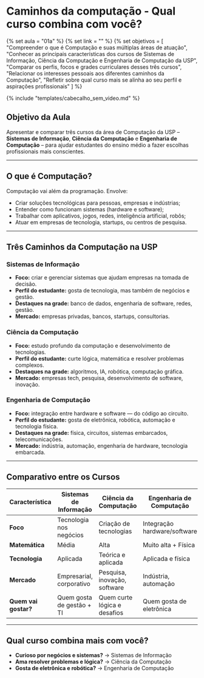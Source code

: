 # Caminhos da computação - Qual curso combina com você?
 
{% set aula = "01a" %}
{% set link = "" %}
{% set objetivos = [
  "Compreender o que é Computação e suas múltiplas áreas de atuação",
  "Conhecer as principais características dos cursos de Sistemas de Informação, Ciência da Computação e Engenharia de Computação da USP",
  "Comparar os perfis, focos e grades curriculares desses três cursos",
  "Relacionar os interesses pessoais aos diferentes caminhos da Computação",
  "Refletir sobre qual curso mais se alinha ao seu perfil e aspirações profissionais"
]
%}

{% include "templates/cabecalho_sem_video.md" %}

 

## Objetivo da Aula

Apresentar e comparar três cursos da área de Computação da USP – **Sistemas de Informação**, **Ciência da Computação** e **Engenharia de Computação** – para ajudar estudantes do ensino médio a fazer escolhas profissionais mais conscientes.

---

## O que é Computação?

Computação vai além da programação. Envolve:

- Criar soluções tecnológicas para pessoas, empresas e indústrias;
- Entender como funcionam sistemas (hardware e software);
- Trabalhar com aplicativos, jogos, redes, inteligência artificial, robôs;
- Atuar em empresas de tecnologia, startups, ou centros de pesquisa.

---

## Três Caminhos da Computação na USP

### Sistemas de Informação

- **Foco:** criar e gerenciar sistemas que ajudam empresas na tomada de decisão.
- **Perfil do estudante:** gosta de tecnologia, mas também de negócios e gestão.
- **Destaques na grade:** banco de dados, engenharia de software, redes, gestão.
- **Mercado:** empresas privadas, bancos, startups, consultorias.

### Ciência da Computação

- **Foco:** estudo profundo da computação e desenvolvimento de tecnologias.
- **Perfil do estudante:** curte lógica, matemática e resolver problemas complexos.
- **Destaques na grade:** algoritmos, IA, robótica, computação gráfica.
- **Mercado:** empresas tech, pesquisa, desenvolvimento de software, inovação.

### Engenharia de Computação

- **Foco:** integração entre hardware e software — do código ao circuito.
- **Perfil do estudante:** gosta de eletrônica, robótica, automação e tecnologia física.
- **Destaques na grade:** física, circuitos, sistemas embarcados, telecomunicações.
- **Mercado:** indústria, automação, engenharia de hardware, tecnologia embarcada.

---

## Comparativo entre os Cursos

| Característica         | Sistemas de Informação       | Ciência da Computação        | Engenharia de Computação     |
|------------------------|------------------------------|------------------------------|------------------------------|
| **Foco**               | Tecnologia nos negócios      | Criação de tecnologias       | Integração hardware/software |
| **Matemática**         | Média                        | Alta                         | Muito alta + Física          |
| **Tecnologia**         | Aplicada                     | Teórica e aplicada           | Aplicada e física            |
| **Mercado**            | Empresarial, corporativo     | Pesquisa, inovação, software | Indústria, automação         |
| **Quem vai gostar?**   | Quem gosta de gestão + TI    | Quem curte lógica e desafios | Quem gosta de eletrônica     |

---

## Qual curso combina mais com você?

- **Curioso por negócios e sistemas?** → Sistemas de Informação
- **Ama resolver problemas e lógica?** → Ciência da Computação
- **Gosta de eletrônica e robótica?** → Engenharia de Computação

